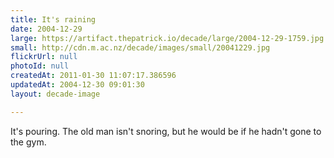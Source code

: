 ```yaml
---
title: It's raining
date: 2004-12-29
large: https://artifact.thepatrick.io/decade/large/2004-12-29-1759.jpg
small: http://cdn.m.ac.nz/decade/images/small/20041229.jpg
flickrUrl: null
photoId: null
createdAt: 2011-01-30 11:07:17.386596
updatedAt: 2004-12-30 09:01:30
layout: decade-image

---
```

It's pouring. The old man isn't snoring, but he would be if he hadn't gone to the gym.

